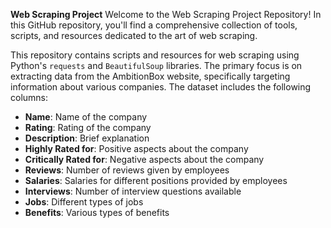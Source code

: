 **Web Scraping Project**
Welcome to the Web Scraping Project Repository! In this GitHub repository, you'll find a comprehensive collection of tools, scripts, and resources dedicated to the art of web scraping.

This repository contains scripts and resources for web scraping using Python's `requests` and `BeautifulSoup` libraries. The primary focus is on extracting data from the AmbitionBox website, specifically targeting information about various companies. The dataset includes the following columns:

- **Name**: Name of the company
- **Rating**: Rating of the company
- **Description**: Brief explanation
- **Highly Rated for**: Positive aspects about the company
- **Critically Rated for**: Negative aspects about the company
- **Reviews**: Number of reviews given by employees
- **Salaries**: Salaries for different positions provided by employees
- **Interviews**: Number of interview questions available
- **Jobs**: Different types of jobs
- **Benefits**: Various types of benefits

